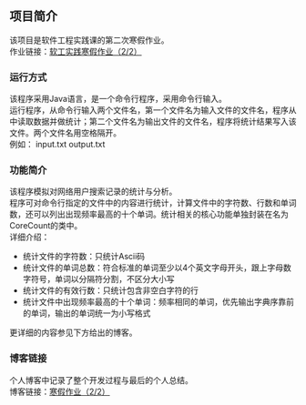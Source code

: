## 项目简介
该项目是软件工程实践课的第二次寒假作业。<br>
作业链接：[软工实践寒假作业（2/2）](https://edu.cnblogs.com/campus/fzu/2021SpringSoftwareEngineeringPractice/homework/11740)

### 运行方式
该程序采用Java语言，是一个命令行程序，采用命令行输入。<br>
运行程序，从命令行输入两个文件名，第一个文件名为输入文件的文件名，程序从中读取数据并做统计；第二个文件名为输出文件的文件名，程序将统计结果写入该文件。两个文件名用空格隔开。<br>
例如： input.txt output.txt

### 功能简介
该程序模拟对网络用户搜索记录的统计与分析。<br>程序可对命令行指定的文件中的内容进行统计，计算文件中的字符数、行数和单词数，还可以列出出现频率最高的十个单词。统计相关的核心功能单独封装在名为CoreCount的类中。<br>
详细介绍：<br>
+ 统计文件的字符数：只统计Ascii码
+ 统计文件的单词总数：符合标准的单词至少以4个英文字母开头，跟上字母数字符号，单词以分隔符分割，不区分大小写
+ 统计文件的有效行数：只统计包含非空白字符的行
+ 统计文件中出现频率最高的十个单词：频率相同的单词，优先输出字典序靠前的单词，输出的单词统一为小写格式

更详细的内容参见下方给出的博客。

### 博客链接
个人博客中记录了整个开发过程与最后的个人总结。<br>
博客链接：[寒假作业（2/2）](https://www.cnblogs.com/Hufflepuff-restroom/p/14488232.html)